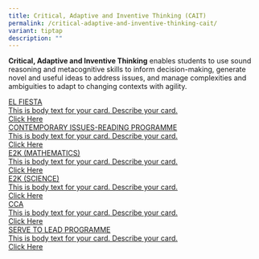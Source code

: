 ```yaml
---
title: Critical, Adaptive and Inventive Thinking (CAIT)
permalink: /critical-adaptive-and-inventive-thinking-cait/
variant: tiptap
description: ""
---
```

<p><strong>Critical, Adaptive and Inventive Thinking</strong> enables students
to use sound reasoning and metacognitive skills to inform decision-making,
generate novel and useful ideas to address issues, and manage complexities
and ambiguities to adapt to changing contexts with agility.</p>
<div class="isomer-card-grid"><a rel="noopener noreferrer nofollow" href="https://www.isomer.gov.sg" class="isomer-card"><div class="isomer-card-body"><div class="isomer-card-title">EL FIESTA</div><div class="isomer-card-description">This is body text for your card. Describe your card.</div><div class="isomer-card-link">Click Here</div></div></a>
<a rel="noopener noreferrer nofollow" href="https://www.isomer.gov.sg" class="isomer-card">
<div class="isomer-card-body">
<div class="isomer-card-title">CONTEMPORARY ISSUES-READING PROGRAMME</div>
<div class="isomer-card-description">This is body text for your card. Describe your card.</div>
<div class="isomer-card-link">Click Here</div>
</div>
</a><a rel="noopener noreferrer nofollow" href="https://www.isomer.gov.sg" class="isomer-card"><div class="isomer-card-body"><div class="isomer-card-title">E2K (MATHEMATICS)</div><div class="isomer-card-description">This is body text for your card. Describe your card.</div><div class="isomer-card-link">Click Here</div></div></a>
<a rel="noopener noreferrer nofollow" href="https://www.isomer.gov.sg" class="isomer-card">
<div class="isomer-card-body">
<div class="isomer-card-title">E2K (SCIENCE)</div>
<div class="isomer-card-description">This is body text for your card. Describe your card.</div>
<div class="isomer-card-link">Click Here</div>
</div>
</a><a rel="noopener noreferrer nofollow" href="https://www.isomer.gov.sg" class="isomer-card"><div class="isomer-card-body"><div class="isomer-card-title">CCA</div><div class="isomer-card-description">This is body text for your card. Describe your card.</div><div class="isomer-card-link">Click Here</div></div></a>
<a rel="noopener noreferrer nofollow" href="https://www.isomer.gov.sg" class="isomer-card">
<div class="isomer-card-body">
<div class="isomer-card-title">SERVE TO LEAD PROGRAMME</div>
<div class="isomer-card-description">This is body text for your card. Describe your card.</div>
<div class="isomer-card-link">Click Here</div>
</div>
</a>
</div>
<p></p>